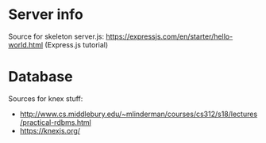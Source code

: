# Server info

Source for skeleton server.js: https://expressjs.com/en/starter/hello-world.html (Express.js tutorial)

# Database

Sources for knex stuff:
- http://www.cs.middlebury.edu/~mlinderman/courses/cs312/s18/lectures/practical-rdbms.html
- https://knexjs.org/

